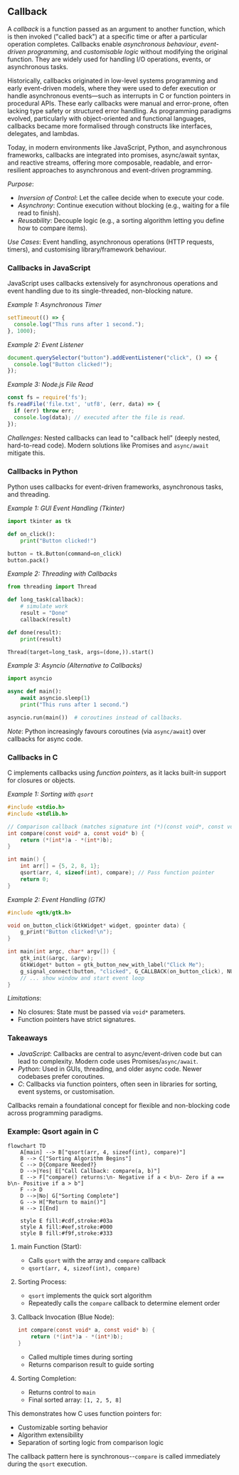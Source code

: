 
## Callback

A *callback* is a function passed as an argument to another function, which is then
invoked ("called back") at a specific time or after a particular operation completes.
Callbacks enable *asynchronous behaviour*, *event-driven programming*, and *customisable logic*
without modifying the original function. They are widely used for handling I/O operations,
events, or asynchronous tasks.

Historically, callbacks originated in low-level systems programming and early event-driven
models, where they were used to defer execution or handle asynchronous events—such as
interrupts in C or function pointers in procedural APIs. These early callbacks were manual
and error-prone, often lacking type safety or structured error handling. As programming
paradigms evolved, particularly with object-oriented and functional languages, callbacks
became more formalised through constructs like interfaces, delegates, and lambdas.

Today, in modern environments like JavaScript, Python, and asynchronous frameworks,
callbacks are integrated into promises, async/await syntax, and reactive streams,
offering more composable, readable, and error-resilient approaches to asynchronous
and event-driven programming.

*Purpose*: 
  - *Inversion of Control*: Let the callee decide when to execute your code.
  - *Asynchrony*: Continue execution without blocking (e.g., waiting for a file read to finish).
  - *Reusability*: Decouple logic (e.g., a sorting algorithm letting you define how to compare items).

*Use Cases*: Event handling, asynchronous operations (HTTP requests, timers), and customising
library/framework behaviour.


### Callbacks in JavaScript

JavaScript uses callbacks extensively for asynchronous operations and event handling due
to its single-threaded, non-blocking nature.

*Example 1: Asynchronous Timer*
```javascript
setTimeout(() => {
  console.log("This runs after 1 second.");
}, 1000);
```

*Example 2: Event Listener*
```javascript
document.querySelector("button").addEventListener("click", () => {
  console.log("Button clicked!");
});
```

*Example 3: Node.js File Read*
```javascript
const fs = require('fs');
fs.readFile('file.txt', 'utf8', (err, data) => {
  if (err) throw err;
  console.log(data); // executed after the file is read.
});
```

*Challenges*: Nested callbacks can lead to "callback hell" (deeply nested,
hard-to-read code). Modern solutions like Promises and `async/await` mitigate this.


### Callbacks in Python

Python uses callbacks for event-driven frameworks, asynchronous tasks, and threading.

*Example 1: GUI Event Handling (Tkinter)*
```python
import tkinter as tk

def on_click():
    print("Button clicked!")

button = tk.Button(command=on_click)
button.pack()
```

*Example 2: Threading with Callbacks*
```python
from threading import Thread

def long_task(callback):
    # simulate work
    result = "Done"
    callback(result)

def done(result):
    print(result)

Thread(target=long_task, args=(done,)).start()
```

*Example 3: Asyncio (Alternative to Callbacks)*
```python
import asyncio

async def main():
    await asyncio.sleep(1)
    print("This runs after 1 second.")

asyncio.run(main())  # coroutines instead of callbacks.
```

*Note*: Python increasingly favours coroutines (via `async/await`) over callbacks for async code.


### Callbacks in C

C implements callbacks using *function pointers*, as it lacks built-in support for closures or objects.

*Example 1: Sorting with `qsort`*
```c
#include <stdio.h>
#include <stdlib.h>

// Comparison callback (matches signature int (*)(const void*, const void*))
int compare(const void* a, const void* b) {
    return (*(int*)a - *(int*)b);
}

int main() {
    int arr[] = {5, 2, 8, 1};
    qsort(arr, 4, sizeof(int), compare); // Pass function pointer
    return 0;
}
```

*Example 2: Event Handling (GTK)*
```c
#include <gtk/gtk.h>

void on_button_click(GtkWidget* widget, gpointer data) {
    g_print("Button clicked!\n");
}

int main(int argc, char* argv[]) {
    gtk_init(&argc, &argv);
    GtkWidget* button = gtk_button_new_with_label("Click Me");
    g_signal_connect(button, "clicked", G_CALLBACK(on_button_click), NULL);
    // ... show window and start event loop
}
```

*Limitations*: 
- No closures: State must be passed via `void*` parameters.
- Function pointers have strict signatures.



### Takeaways

- *JavaScript*: Callbacks are central to async/event-driven code but can lead to complexity. Modern code uses Promises/`async/await`.
- *Python*: Used in GUIs, threading, and older async code. Newer codebases prefer coroutines.
- *C*: Callbacks via function pointers, often seen in libraries for sorting, event systems, or customisation.

Callbacks remain a foundational concept for flexible and non-blocking code across programming paradigms.


### Example: Qsort again in C

```mermaid
flowchart TD
    A[main] --> B["qsort(arr, 4, sizeof(int), compare)"]
    B --> C["Sorting Algorithm Begins"]
    C --> D{Compare Needed?}
    D -->|Yes| E["Call Callback: compare(a, b)"]
    E --> F["compare() returns:\n- Negative if a < b\n- Zero if a == b\n- Positive if a > b"]
    F --> D
    D -->|No| G["Sorting Complete"]
    G --> H["Return to main()"]
    H --> I[End]

    style E fill:#cdf,stroke:#03a
    style A fill:#eef,stroke:#000
    style B fill:#f9f,stroke:#333
```


1. main Function (Start):
   - Calls `qsort` with the array and `compare` callback
   - `qsort(arr, 4, sizeof(int), compare)`

2. Sorting Process:
   - `qsort` implements the quick sort algorithm
   - Repeatedly calls the `compare` callback to determine element order

3. Callback Invocation (Blue Node):
   ```c
   int compare(const void* a, const void* b) {
       return (*(int*)a - *(int*)b);
   }
   ```
   - Called multiple times during sorting
   - Returns comparison result to guide sorting

4. Sorting Completion:
   - Returns control to `main`
   - Final sorted array: `[1, 2, 5, 8]`

This demonstrates how C uses function pointers for:
- Customizable sorting behavior
- Algorithm extensibility
- Separation of sorting logic from comparison logic

The callback pattern here is synchronous--`compare` is called immediately during the `qsort` execution.

